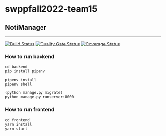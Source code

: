 # swppfall2022-team15

## NotiManager

---

[![Build Status](https://travis-ci.com/swsnu/swppfall2022-team15.svg?branch=main)](https://travis-ci.com/swsnu/swppfall2022-team15)
[![Quality Gate Status](https://sonarcloud.io/api/project_badges/measure?project=swsnu_swppfall2022-team15&metric=alert_status)](https://sonarcloud.io/dashboard?id=swsnu_swppfall2022-team15)
[![Coverage Status](https://coveralls.io/repos/github/swsnu/swppfall2022-team15/badge.svg?branch=main)](https://coveralls.io/github/swsnu/swppfall2022-team15?branch=main)

### How to run backend

```shell
cd backend
pip install pipenv

pipenv install
pipenv shell

(python manage.py migrate)
python manage.py runserver:8000
```

### How to run frontend

```shell
cd frontend
yarn install
yarn start
```
